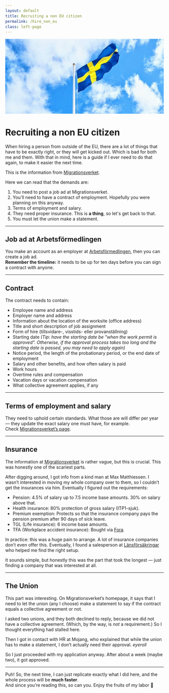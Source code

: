 ```yaml
---
layout: default
title: Recruiting a non EU citizen
permalink: /hire_non_eu
class: left-page
---
```


<div class="logo-container">
  <img src="assets/images/flag.jpeg" alt="Swedish Flag">
</div>

# Recruiting a non EU citizen

When hiring a person from outside of the EU, there are a lot of things that have to be exactly right, or they will get kicked out. Which is bad for both me and them. With that in mind, here is a guide if I ever need to do that again, to make it easier the next time.

This is the information from [Migrationsverket](https://www.migrationsverket.se/arbetsgivare/du-vill-anstalla/anstalla-fran-lander-utanfor-eu-ees/anstallning/anstalld.html#svid10_2cd2e409193b84c506a2a791).

Here we can read that the demands are:

1. You need to post a job ad at Migrationsverket.  
2. You'll need to have a contract of employment. Hopefully you were planning on this anyway.  
3. Terms of employment and salary.  
4. They need proper insurance. This is **a thing**, so let's get back to that.  
5. You must let the union make a statement.  

---

## Job ad at Arbetsförmedlingen

You make an account as an employer at [Arbetsförmedlingen](https://arbetsformedlingen.se/for-arbetsgivare/rekrytera/annonsera-i-platsbanken), then you can create a job ad.  
**Remember the timeline:** it needs to be up for ten days before you can sign a contract with anyone.

---

## Contract

The contract needs to contain:

- Employee name and address  
- Employer name and address  
- Information about the location of the worksite (office address)  
- Title and short description of job assignment  
- Form of hire (tillsvidare-, visstids- eller provanställning)  
- Starting date *(Tip: have the starting date be "when the work permit is approved". Otherwise, if the approval process takes too long and the starting date is passed, you may need to apply again)*  
- Notice period, the length of the probationary period, or the end date of employment  
- Salary and other benefits, and how often salary is paid  
- Work hours  
- Overtime rules and compensation  
- Vacation days or vacation compensation  
- What collective agreement applies, if any  

---

## Terms of employment and salary

They need to uphold certain standards. What those are will differ per year — they update the exact salary one must have, for example.  
Check [Migrationsverket’s page](https://www.migrationsverket.se/arbetsgivare/du-vill-anstalla/anstalla-fran-lander-utanfor-eu-ees/anstallning/anstalld.html#svid10_2cd2e409193b84c506a2b60b).

---

## Insurance

The information at [Migrationsverket](https://www.migrationsverket.se/arbetsgivare/du-vill-anstalla/anstalla-fran-lander-utanfor-eu-ees/anstallning/anstalld.html#svid12_2cd2e409193b84c506a3109b) is rather vague, but this is crucial. This was honestly one of the scariest parts.  

After digging around, I got info from a kind man at Max Matthiessen. I wasn’t interested in moving my whole company over to them, so I couldn’t get the insurances via him. Eventually I figured out the requirements:  

- Pension: 4.5% of salary up to 7.5 income base amounts. 30% on salary above that.  
- Health insurance: 80% protection of gross salary (ITP1-sjuk).  
- Premium exemption: Protects so that the insurance company pays the pension premium after 90 days of sick leave.  
- TGL (Life insurance): 6 income base amounts.  
- TFA (Workplace accident insurance): Bought via [Fora](https://www.fora.se/).  

In practice: this was a huge pain to arrange. A lot of insurance companies don’t even offer this. Eventually, I found a salesperson at [Länsförsäkringar](https://www.lansforsakringar.se/stockholm/foretag/) who helped me find the right setup.  

It sounds simple, but honestly this was the part that took the longest — just finding a company that was interested at all.

---

## The Union

This part was interesting. On Migrationsverket’s homepage, it says that I need to let the union (any I choose) make a statement to say if the contract equals a collective agreement or not.  

I asked two unions, and they both declined to reply, because we did not have a collective agreement. (Which, by the way, is *not* a requirement.) So I thought everything had stalled here.  

Then I got in contact with HR at Mojang, who explained that while the union has to make a statement, I don’t actually need their approval. *eyeroll*  

So I just proceeded with my application anyway. After about a week (maybe two), it got approved.

---

Puh! So, the next time, I can just replicate exactly what I did here, and the whole process will be **much faster**.  
And since you’re reading this, so can you. Enjoy the fruits of my labor 🎉
